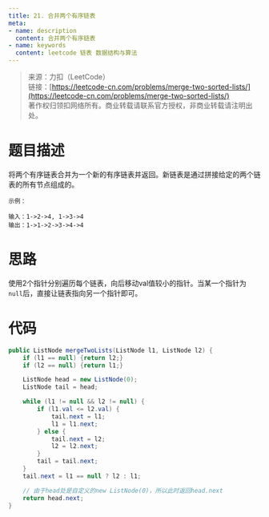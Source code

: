 ```yaml
---
title: 21. 合并两个有序链表
meta:
- name: description 
  content: 合并两个有序链表
- name: keywords
  content: leetcode 链表 数据结构与算法
---
```


> 来源：力扣（LeetCode）  
链接：[https://leetcode-cn.com/problems/merge-two-sorted-lists/](https://leetcode-cn.com/problems/merge-two-sorted-lists/)  
著作权归领扣网络所有。商业转载请联系官方授权，非商业转载请注明出处。

# 题目描述
将两个有序链表合并为一个新的有序链表并返回。新链表是通过拼接给定的两个链表的所有节点组成的。 
```
示例：

输入：1->2->4, 1->3->4
输出：1->1->2->3->4->4
```

# 思路
使用2个指针分别遍历每个链表，向后移动val值较小的指针。当某一个指针为`null`后，直接让链表指向另一个指针即可。

# 代码
```java
public ListNode mergeTwoLists(ListNode l1, ListNode l2) {
    if (l1 == null) {return l2;}
    if (l2 == null) {return l1;}

    ListNode head = new ListNode(0);
    ListNode tail = head;

    while (l1 != null && l2 != null) {
        if (l1.val <= l2.val) {
            tail.next = l1;
            l1 = l1.next;
        } else {
            tail.next = l2;
            l2 = l2.next;
        }
        tail = tail.next;
    }
    tail.next = l1 == null ? l2 : l1;

    // 由于head处是自定义的new ListNode(0)，所以此时返回head.next
    return head.next;
}
```
